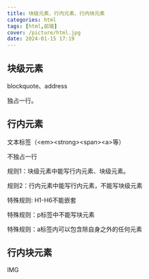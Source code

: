 ```yaml
---
title: 块级元素、行内元素、行内块元素
categories: html
tags: [html,前端]
cover: /picture/html.jpg
date: 2024-01-15 17:19
---
```




## 块级元素

blockquote、address

独占一行。

## 行内元素

文本标签（\<em>\<strong>\<span>\<a>等）

不独占一行

规则1：块级元素中能写行内元素、块级元素。

规则2：行内元素中能写行内元素，不能写块级元素

特殊规则: H1-H6不能嵌套

特殊规则：p标签中不能写块元素

特殊规则：a标签内可以包含除自身之外的任何元素

## 行内块元素

IMG

